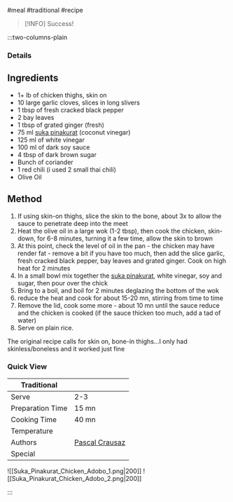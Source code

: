 #meal #traditional #recipe

> [!INFO]
> Success!

:::two-columns-plain

### Details
## Ingredients

- 1+ lb of chicken thighs, skin on
- 10 large garlic cloves, slices in long slivers
- 1 tbsp of fresh cracked black pepper
- 2 bay leaves
- 1 tbsp of grated ginger (fresh)
- 75 ml [suka pinakurat](https://www.amazon.com/gp/product/B07R629YWX) (coconut vinegar)
- 125 ml of white vinegar
- 100 ml of dark soy sauce
- 4 tbsp of dark brown sugar
- Bunch of coriander
- 1 red chili (i used 2 small thai chili)
- Olive Oil


## Method

1. If using skin-on thighs, slice the skin to the bone, about 3x to allow the sauce to penetrate deep into the meet
2. Heat the olive oil in a large wok (1-2 tbsp), then cook the chicken, skin-down, for 6-8 minutes, turning it a few time, allow the skin to brown
3. At this point, check the level of oil in the pan - the chicken may have render fat - remove a bit if you have too much, then add the slice garlic, fresh cracked black pepper, bay leaves and grated ginger. Cook on high heat for 2 minutes
4. In a small bowl mix together the [suka pinakurat](https://www.amazon.com/gp/product/B07R629YWX), white vinegar, soy and sugar, then pour over the chick
5. Bring to a boil, and boil for 2 minutes deglazing the bottom of the wok
6. reduce the heat and cook for about 15-20 mn, stirring from time to time
7. Remove the lid, cook some more - about 10 mn until the sauce reduce and the chicken is cooked (if the sauce thicken too much, add a tad of water)
8. Serve on plain rice.

  

The original recipe calls for skin on, bone-in thighs...I only had skinless/boneless and it worked just fine





### Quick View
| Traditional      |                                                |
| ---------------- | ---------------------------------------------- |
| Serve            | 2-3                                            |
| Preparation Time | 15 mn                                          |
| Cooking Time     | 40 mn                                          |
| Temperature      |                                                |
| Authors          | [Pascal Crausaz](mailto:pascal@askpascal.com)  |
| Special          |                                                |

![[Suka_Pinakurat_Chicken_Adobo_1.png|200]]
![[Suka_Pinakurat_Chicken_Adobo_2.png|200]]

:::


